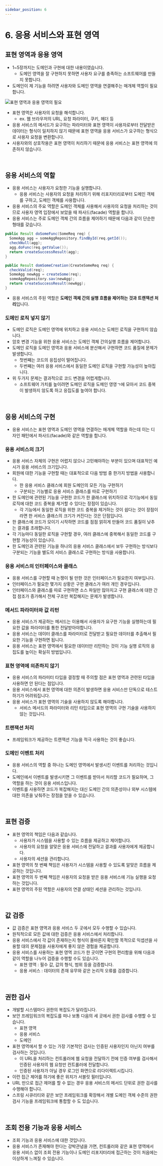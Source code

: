 ```yaml
---
sidebar_position: 6
---
```


# 6. 응용 서비스와 표현 영역

## 표현 영역과 응용 영역

- 1~5장까지는 도메인과 구현에 대한 내용이였습니다.
  - 도메인 영역을 잘 구현하지 못하면 사용자 요구를 충족하는 소프트웨어를 만들지 못합니다.
- 도메인이 제 기능을 하려면 사용자와 도메인 영역을 연결해주는 매개체 역할이 필요합니다.

![표현 영역과 응용 영역의 필요](https://user-images.githubusercontent.com/42582516/156258113-ac06c254-b130-4a04-a7d9-5de43d7df771.png)

- 표현 영역은 사용자의 요청을 해석합니다.
  - ex. 웹 브라우저의 URL, 요청 파라미터, 쿠키, 헤더 등
- 응용 서비스의 메서드가 요구하는 파라미터와 표현 영역이 사용자로부터 전달받은 데이터는 형식이 일치하지 않기 때문에 표현 영역을 응용 서비스가 요구하는 형식으로 사용자 요청을 변환합니다.
- 사용자와의 상호작용은 표현 영역이 처리하기 때문에 응용 서비스는 표현 영역에 의존하지 않습니다.

<br/>

## 응용 서비스의 역할

- 응용 서비스는 사용자가 요청한 기능을 실행합니다.
  - 응용 서비스는 사용자의 요청을 처리하기 위해 리포지터리로부터 도메인 객체를 구하고, 도메인 객체를 사용합니다.
- 응용 서비스의 주요 역할은 도메인 객체를 사용해서 사용자의 요청을 처리하는 것이므로 사용자 영역 입장에서 보았을 때 파사드(facade) 역할을 합니다.
- 응용 서비스는 주로 도메인 객체 간의 흐름을 제어하기 때문에 다음과 같이 단순한 형태를 갖습니다.

```java
public Result doSomeFunc(SomeReq req) {
  SomeAgg agg = someAggRepository.findById(req.getId());
  checkNull(agg);
  agg.doFunc(req.getValue());
  return createSuccessResult(agg);
}
```

```java
public Result domSomeCreation(CreateSomeReq req) {
  checkValid(req);
  SomeAgg newAgg = createSome(req);
  someAggRepository.sav(newAgg);
  return createSuccessResult(newAgg);
}
```

- 응용 서비스의 주된 역할은 **도메인 객체 간의 실행 흐름을 제어하는 것과 트랜잭션 처리**입니다.

### 도메인 로직 넣지 않기

- 도메인 로직은 도메인 영역에 위치하고 응용 서비스는 도메인 로직을 구현하지 않습니다.
- 암호 변경 기능을 위한 응용 서비스는 도메인 객체 간의실행 흐름을 제어합니다.
- 도메인 로직을 도메인 영역과 응용 서비스에 분산해서 구현하면 코드 품질에 문제가 발생합니다.
  - 첫번째는 코드의 응집성이 떨어집니다.
  - 두번째는 여러 응용 서비스에서 동일한 도메인 로직을 구현할 가능성이 높아집니다.
- 위 두가지 문제는 결과적으로 코드 변경을 어렵게합니다.
  - 소프트웨어 가치를 높이려면 도메인 로직을 도메인 영영ㄱ에 모아서 코드 중복이 발생하지 않도록 하고 응집도를 높여야 합니다.

<br/>

## 응용 서비스의 구현

- 응용 서비스는 표현 영역과 도메인 영역을 연결하는 매개체 역할을 하는데 이는 디자인 패턴에서 파사드(facade)와 같은 역할을 합니다.

### 응용 서비스의 크기

- 응용 서비스 자체의 구현은 어렵지 않으나 고민해야하는 부분이 있으며 대표적인 예시가 응용 서비스의 크기입니다.
- 회원에 대한 기능을 구현할 때는 대표적으로 다음 방범 중 한가지 방법을 사용합니다.
  - 한 응용 서비스 클래스에 회원 도메인의 모든 기능 구현하기
  - 구분되는 기능별로 응용 서비스 클래스를 따로 구현하기
- 한 도메인에 관련된 기능을 구현한 코드가 한 클래스에 위치하므로 각기능에서 동일 로직에 대한 코드 중복을 제거할 수 있다는 장점이 있습니다.
  - 각 기능에서 동일한 로직을 위한 코드 중복을 제거하는 것이 쉽다는 것이 장점이라면 한 서비스 클래스의 크기가 커진다는 것은 단점입니다.
- 한 클래스에 코드가 모이기 시작하면 코드를 점점 얽히게 만들어 코드 품질이 낮추는 결과를 초래합니다.
- 각 기능마다 동일한 로직을 구현할 경우, 여러 클래스에 중복해서 동일한 코드를 구현할 가능성이 있습니다.
- 한 도메인과 관련된 기능을 하나의 응용 서비스 클래스에서 보두 구현하는 방식보다 구분되는 기능을 별도의 서비스 클래스로 구현하는 방식을 사용합니다.

### 응용 서비스의 인터페이스와 클래스

- 응용 서비스를 구현할 때 논쟁이 될 만한 것은 인터페이스가 필요한지 여부입니다.
- 인터페이스가 필요한 몇가지 상황은 구현 클래스가 여러 개인 경우입니다.
- 인터페이스와 클래스를 따로 구현하면 소스 파일만 많아지고 구현 클래스에 대한 간접 참조가 증가해서 전체 구조만 복잡해지는 문제가 발생합니다.

### 메서드 파라미터와 값 리턴

- 응용 서비스가 제공하는 메서드는 이용해서 사용자가 요구한 기능을 실행하는데 필요한 값을 파라미터를 통한 전달받아야합니다.
- 응용 서비스는 데이터 클래스를 파라미터로 전달받고 필요한 데이터를 추출해서 필요한 기능을 구현하면 됩니다.
- 응용 서비스는 표현 영역에서 필요한 데이터만 리턴하는 것이 기능 실행 로직의 응집도를 높이는 확실히 방법입니다.

### 표현 영역에 의존하지 않기

- 응용 서비스의 파라미터 타입을 결정할 때 주의할 점은 표현 영역과 관련된 타입을 사용하면 안 된다는 점입니다.
- 응용 서비스에서 표현 영역에 대한 의존이 발생하면 응용 서비스만 단독으로 테스트하기가 어려워집니다.
- 응용 서비스가 표현 영역의 기술을 사용하지 않도록 해야합니다.
  - 서비스 메서드의 파라미터와 리턴 타입으로 표현 영역의 구현 기술을 사용하지 않는 것입니다.

### 트랜잭션 처리

- 프레임워크가 제공하는 트랜잭션 기능을 적극 사용하는 것이 좋습니다.

### 도메인 이벤트 처리

- 응용 서비스의 역할 중 하나는 도메인 영역에서 발생시킨 이벤트를 처리하는 것입니다.
- 도메인에서 이벤트를 발생시키면 그 이벤트를 받아서 처리할 코드가 필요하며, 그 역할을 하는 것이 응용 서비스입니다.
- 이벤트를 사용하면 코드가 복잡해지는 대신 도메인 간의 의존성이나 외부 시스템에 대한 의존을 낮춰주는 장점을 얻을 수 있습니다.

<br/>

## 표현 검증

- 표현 영역의 책임은 다음과 같습니다.
  - 사용자가 시스템을 사용할 수 있는 흐름을 제공하고 제어합니다.
  - 사용자의 요청을 알맞은 응용 서비스에 전달하고 결과를 사용자에게 제공합니다.
  - 사용자의 세션을 관리합니다.
- 표현 영역의 첫 번째 책임은 사용자가 시스템을 사용할 수 있도록 알맞은 흐름을 제공하는 것입니다.
- 표현 영역의 두 번째 책임은 사용자의 요청을 받은 응용 서비스에 기능 실행을 요청하는 것입니다.
- 표현 영역의 주된 역할은 사용자의 연결 상태인 세션을 관리하는 것입니다.

<br/>

## 값 검증

- 값 검증은 표현 영역과 응용 서비스 두 곳에서 모두 수행할 수 있습니다.
- 원칙적으로 모든 값에 대한 검증은 응용 서비스에서 처리합니다.
- 응용 서비스에서 각 값이 존재하는지 형식이 올바른지 확인할 목적으로 익셉션을 사용할 대의 문제점을 사용자에게 좋지 않은 경험을 제공합니다.
- 응용 서비스를 사용하는 표현 영역 코드가 한 곳이면 구현의 편리함을 위해 다음과 같이 역할을 나누어 검증을 수행할 수도 있습니다.
  - 표현 영역 : 필수 값, 값의 형식, 범위 등을 검증합니다.
  - 응용 서비스 : 데이터의 존재 유무와 같은 논리적 오류를 검증합니다.

<br/>

## 권한 검사

- 개발할 시스템마다 권한의 복잡도가 달라집니다.
- 보안 프레임워크의 복잡도를 떠나 보통 다음의 세 곳에서 권한 검사를 수행할 수 있습니다.
  - 표현 영역
  - 응용 서비스
  - 도메인
- 표현 영역에서 할 수 있는 가장 기본적인 검사는 인증된 사용자인지 아닌지 여부를 검사하는 것입니다.
  - 이 URL을 처리하는 컨트롤러에 웹 요청을 전달하기 전에 인증 여부를 검사해서 인증된 사용자의 웹 요청만 컨트롤러에 전달합니다.
  - 인증된 사용자가 아닐 경우 로그인 화면으로 리다이렉트시킵니다.
- 이런 접근 제어를 하기에 좋은 위치가 서블릿 필터입니다.
- URL 만으로 접근 제어를 할 수 없는 경우 응용 서비스의 메서드 단위로 권한 검사를 수행해야 합니다.
- 스프링 시큐리티와 같은 보안 프레임워크를 확장해서 개별 도메인 객체 수준의 권한 검사 기능을 프레임워크에 통합할 수 도 있습니다.

<br/>

## 조회 전용 기능과 응용 서비스

- 조회 기능과 응용 서비스에 대한 것입니다.
- 응용 서비스가 존재해야 한다는 강박관념을 가면, 컨트롤러와 같은 표현 영역에서 응용 서비스 없이 조회 전용 기능이나 도메인 리포지터리에 접근하는 것이 처음에는 이상하게 느껴질 수 있습니다.
